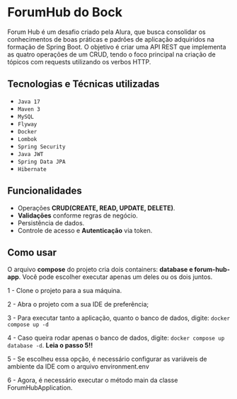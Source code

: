 # ForumHub do Bock

Forum Hub é um desafio criado pela Alura, que busca consolidar os conhecimentos de boas práticas e padrões de aplicação adquiridos na formação de Spring Boot. O objetivo é criar uma API REST que implementa as quatro operações de um CRUD, tendo o foco principal na criação de tópicos com requests utilizando os verbos HTTP.

## Tecnologias e Técnicas utilizadas

- ``Java 17``
- ``Maven 3``
- ``MySQL``
- ``Flyway``
- ``Docker``
- ``Lombok``
- ``Spring Security``
- ``Java JWT``
- ``Spring Data JPA``
- ``Hibernate``

## Funcionalidades

- Operações **CRUD(CREATE, READ, UPDATE, DELETE)**.
- **Validações** conforme regras de negócio.
- Persistência de dados.
- Controle de acesso e **Autenticação** via token.

## Como usar

O arquivo **compose** do projeto cria dois containers: **database e forum-hub-app**. Você pode escolher executar apenas um deles ou os dois juntos. 

1 - Clone o projeto para a sua máquina.

2 - Abra o projeto com a sua IDE de preferência;

3 - Para executar tanto a aplicação, quanto o banco de dados, digite: ``docker compose up -d``

4 - Caso queira rodar apenas o banco de dados, digite: ``docker compose up database -d``. **Leia o passo 5!!**

5 - Se escolheu essa opção, é necessário configurar as variáveis de ambiente da IDE com o arquivo environment.env

6 - Agora, é necessário executar o método main da classe ForumHubApplication.